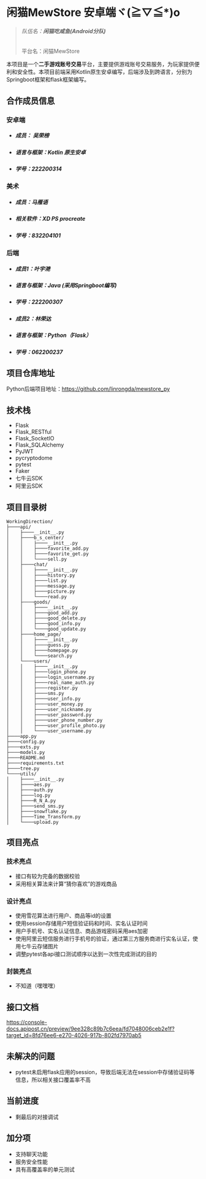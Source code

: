 # 闲猫MewStore 安卓端ヾ(≧▽≦*)o

> ###### 队伍名：**闲猫吃咸鱼(Android分队)**
>
> 平台名：闲猫MewStore

​        本项目是一个**二手游戏账号交易**平台，主要提供游戏账号交易服务，为玩家提供便利和安全性。本项目前端采用Kotlin原生安卓编写，后端涉及到跨语言，分别为Springboot框架和flask框架编写。

## 合作成员信息

### 安卓端

- ##### 成员： 吴荣榜

- ##### 语言与框架：Kotlin 原生安卓

- ##### 学号：222200314

### 美术

- ##### 成员：马雁语

- ##### 相关软件：XD PS procreate

- ##### 学号：832204101

### 后端

- ##### 成员1：叶宇滟

- ##### 语言与框架：Java (采用Springboot编写)

- ##### 学号：222200307

  

- ##### 成员2：林荣达

- ##### 语言与框架：Python（Flask）

- ##### 学号：062200237

## 项目仓库地址

Python后端项目地址：https://github.com/linrongda/mewstore_py

## 技术栈

- Flask
- Flask_RESTful
- Flask_SocketIO
- Flask_SQLAlchemy
- PyJWT
- pycryptodome
- pytest
- Faker
- 七牛云SDK
- 阿里云SDK

## 项目目录树

```tree
WorkingDirection/
├────api/
│    ├────__init__.py
│    ├────b_s_center/
│    │    ├────__init__.py
│    │    ├────favorite_add.py
│    │    ├────favorite_get.py
│    │    └────sell.py
│    ├────chat/
│    │    ├────__init__.py
│    │    ├────history.py
│    │    ├────list.py
│    │    ├────message.py
│    │    ├────picture.py
│    │    └────read.py
│    ├────goods/
│    │    ├────__init__.py
│    │    ├────good_add.py
│    │    ├────good_delete.py
│    │    ├────good_info.py
│    │    └────good_update.py
│    ├────home_page/
│    │    ├────__init__.py
│    │    ├────guess.py
│    │    ├────homepage.py
│    │    └────search.py
│    └────users/
│    │    ├────__init__.py
│    │    ├────login_phone.py
│    │    ├────login_username.py
│    │    ├────real_name_auth.py
│    │    ├────register.py
│    │    ├────sms.py
│    │    ├────user_info.py
│    │    ├────user_money.py
│    │    ├────user_nickname.py
│    │    ├────user_password.py
│    │    ├────user_phone_number.py
│    │    ├────user_profile_photo.py
│    │    └────user_username.py
├────app.py
├────config.py
├────exts.py
├────models.py
├────README.md
├────requirements.txt
├────tree.py
└────utils/
│    ├────__init__.py
│    ├────aes.py
│    ├────auth.py
│    ├────log.py
│    ├────R_N_A.py
│    ├────send_sms.py
│    ├────snowflake.py
│    ├────Time_Transform.py
│    └────upload.py
```

## 

## 项目亮点

### 技术亮点

+ 接口有较为完备的数据校验
+ 采用相关算法来计算“猜你喜欢”的游戏商品

### 设计亮点

- 使用雪花算法进行用户、商品等id的设置
- 使用session存储用户短信验证码和时间、实名认证时间
- 用户手机号、实名认证信息、商品游戏密码采用aes加密
- 使用阿里云短信服务进行手机号的验证，通过第三方服务商进行实名认证，使用七牛云存储图片
- 调整pytest各api接口测试顺序以达到一次性完成测试的目的

### 封装亮点

- 不知道（嘿嘿嘿）

## 接口文档
https://console-docs.apipost.cn/preview/9ee328c89b7c6eea/fd7048006ceb2e1f?target_id=8fd76ee6-e270-4026-917b-802fd7970ab5

## 未解决的问题

- pytest未启用flask应用的session，导致后端无法在session中存储验证码等信息，所以相关接口覆盖率不高

## 当前进度

- 剩最后的对接调试

## 加分项

- 支持聊天功能
- 服务安全性能
- 具有高覆盖率的单元测试

